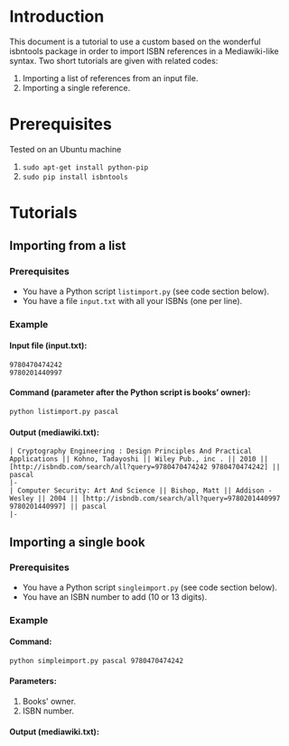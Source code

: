 # Introduction
This document is a tutorial to use a custom based on the wonderful isbntools package in order to import ISBN references in a Mediawiki-like syntax. Two short tutorials are given with related codes:
1. Importing a list of references from an input file.
2. Importing a single reference.

# Prerequisites
Tested on an Ubuntu machine
1. `sudo apt-get install python-pip`
2. `sudo pip install isbntools`

# Tutorials
## Importing from a list
### Prerequisites
* You have a Python script `listimport.py` (see code section below).
* You have a file `input.txt` with all your ISBNs (one per line).

### Example
#### Input file (input.txt):
```
9780470474242
9780201440997
```

#### Command (parameter after the Python script is books’ owner):
```bash
python listimport.py pascal
```

#### Output (mediawiki.txt):
```
| Cryptography Engineering : Design Principles And Practical Applications || Kohno, Tadayoshi || Wiley Pub., inc . || 2010 || [http://isbndb.com/search/all?query=9780470474242 9780470474242] || pascal
|-
| Computer Security: Art And Science || Bishop, Matt || Addison - Wesley || 2004 || [http://isbndb.com/search/all?query=9780201440997 9780201440997] || pascal
|-
```

## Importing a single book
### Prerequisites
* You have a Python script `singleimport.py` (see code section below).
* You have an ISBN number to add (10 or 13 digits).

### Example
#### Command:
```bash
python simpleimport.py pascal 9780470474242
```

#### Parameters:
1. Books' owner.
2. ISBN number.

#### Output (mediawiki.txt):
